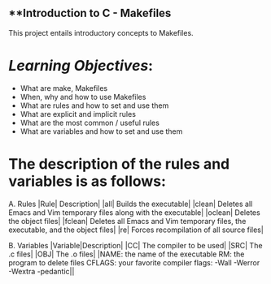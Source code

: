 ## **Introduction to C - Makefiles

 This project entails introductory concepts to Makefiles.


 # *Learning Objectives*:
 - What are make, Makefiles
 - When, why and how to use Makefiles
 - What are rules and how to set and use them
 - What are explicit and implicit rules
 - What are the most common / useful rules
 - What are variables and how to set and use them

# The description of the rules and variables is as follows:

A. Rules
|Rule| Description|
|all| Builds the executable|
|clean| Deletes all Emacs and Vim temporary files along with the executable|
|oclean| Deletes the object files|
|fclean| Deletes all Emacs and Vim temporary files, the executable, and the object files|
|re| Forces recompilation of all source files|

B. Variables
|Variable|Description|
|CC| The compiler to be used|
|SRC| The .c files|
|OBJ| The .o files|
|NAME: the name of the executable
RM: the program to delete files
CFLAGS: your favorite compiler flags: -Wall -Werror -Wextra -pedantic||

